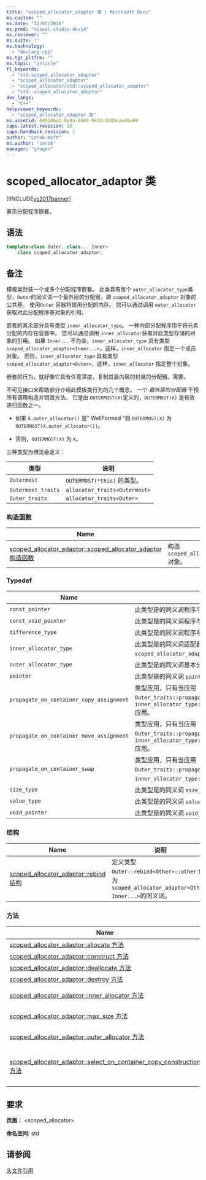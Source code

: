 ```yaml
---
title: "scoped_allocator_adaptor 类 | Microsoft Docs"
ms.custom: ""
ms.date: "12/03/2016"
ms.prod: "visual-studio-dev14"
ms.reviewer: ""
ms.suite: ""
ms.technology: 
  - "devlang-cpp"
ms.tgt_pltfrm: ""
ms.topic: "article"
f1_keywords: 
  - "std.scoped_allocator_adaptor"
  - "scoped_allocator_adaptor"
  - "scoped_allocator/std::scoped_allocator_adaptor"
  - "std::scoped_allocator_adaptor"
dev_langs: 
  - "C++"
helpviewer_keywords: 
  - "scoped_allocator_adaptor 类"
ms.assetid: 0d9b06a1-9a4a-4669-9470-8805cae48e89
caps.latest.revision: 10
caps.handback.revision: 1
author: "corob-msft"
ms.author: "corob"
manager: "ghogen"
---
```

# scoped_allocator_adaptor 类
[!INCLUDE[vs2017banner](../assembler/inline/includes/vs2017banner.md)]

表示分配程序嵌套。  
  
## 语法  
  
```cpp  
template<class Outer, class... Inner>  
    class scoped_allocator_adaptor;  
```  
  
## 备注  
 模板类封装一个或多个分配程序嵌套。  此类具有每个 `outer_allocator_type`类型，`Outer`的同义词一个最外层的分配器，即 `scoped_allocator_adaptor` 对象的公共基。  使用`Outer` 容器将使用分配的内存。  您可以通过调用 `outer_allocator`获取对此分配程序基对象的引用。  
  
 嵌套的其余部分具有类型 `inner_allocator_type`。  一种内部分配程序用于将元素分配的内存在容器中。  您可以通过调用 `inner_allocator`获取对此类型存储的对象的引用。  如果 `Inner...` 不为空，`inner_allocator_type` 具有类型 `scoped_allocator_adaptor<Inner...>`，这样，`inner_allocator` 指定一个成员对象。  否则，`inner_allocator_type` 具有类型 `scoped_allocator_adaptor<Outer>`，这样，`inner_allocator` 指定整个对象。  
  
 嵌套的行为，就好像它具有任意深度，复制其最内层的封装的分配器。需要。  
  
 不可见接口来帮助部分介绍此模板类行为的几个概念。  一个 *最外层的分配器* 干预所有调用构造并销毁方法。  它是由 `OUTERMOST(X)`定义的，`OUTERMOST(X)` 是有效递归函数之一。  
  
-   如果 `X.outer_allocator()` 是" WellFormed "则 `OUTERMOST(X)` 为 `OUTERMOST(X.outer_allocator())`。  
  
-   否则，`OUTERMOST(X)` 为 `X`。  
  
 三种类型为博览会定义：  
  
|类型|说明|  
|--------|--------|  
|`Outermost`|`OUTERMOST(*this)` 的类型。|  
|`Outermost_traits`|`allocator_traits<Outermost>`|  
|`Outer_traits`|`allocator_traits<Outer>`|  
  
### 构造函数  
  
|Name|说明|  
|----------|--------|  
|[scoped\_allocator\_adaptor::scoped\_allocator\_adaptor 构造函数](../Topic/scoped_allocator_adaptor::scoped_allocator_adaptor%20Constructor.md)|构造 `scoped_allocator_adaptor` 对象。|  
  
### Typedef  
  
|Name|说明|  
|----------|--------|  
|`const_pointer`|此类型是的同义词程序与分配 `Outer``const_pointer`。|  
|`const_void_pointer`|此类型是的同义词程序与分配 `Outer``const_void_pointer`。|  
|`difference_type`|此类型是的同义词程序与分配 `Outer``difference_type`。|  
|`inner_allocator_type`|此类型是的同义词适配器嵌套的 `scoped_allocator_adaptor<Inner...>`的类型。|  
|`outer_allocator_type`|此类型是的同义词基本分配程序 `Outer`的类型。|  
|`pointer`|此类型是的同义词 `pointer` 与分配程序 `Outer`。|  
|`propagate_on_container_copy_assignment`|类型应用，只有当应用 `Outer_traits::propagate_on_container_copy_assignment` 或 `inner_allocator_type::propagate_on_container_copy_assignment` 应用。|  
|`propagate_on_container_move_assignment`|类型应用，只有当应用 `Outer_traits::propagate_on_container_move_assignment` 或 `inner_allocator_type::propagate_on_container_move_assignment` 应用。|  
|`propagate_on_container_swap`|类型应用，只有当应用 `Outer_traits::propagate_on_container_swap` 或 `inner_allocator_type::propagate_on_container_swap` 应用。|  
|`size_type`|此类型是的同义词 `size_type` 与分配程序 `Outer`。|  
|`value_type`|此类型是的同义词 `value_type` 与分配程序 `Outer`。|  
|`void_pointer`|此类型是的同义词 `void_pointer` 与分配程序 `Outer`。|  
  
### 结构  
  
|Name|说明|  
|----------|--------|  
|[scoped\_allocator\_adaptor::rebind 结构](../Topic/scoped_allocator_adaptor::rebind%20Struct.md)|定义类型 `Outer::rebind<Other>::other` 作为 `scoped_allocator_adaptor<Other, Inner...>`的同义词。|  
  
### 方法  
  
|Name|说明|  
|----------|--------|  
|[scoped\_allocator\_adaptor::allocate 方法](../Topic/scoped_allocator_adaptor::allocate%20Method.md)|使用 `Outer` 分配程序，分配内存。|  
|[scoped\_allocator\_adaptor::construct 方法](../Topic/scoped_allocator_adaptor::construct%20Method.md)|构造对象。|  
|[scoped\_allocator\_adaptor::deallocate 方法](../Topic/scoped_allocator_adaptor::deallocate%20Method.md)|使用 extern 分配器，释放对象。|  
|[scoped\_allocator\_adaptor::destroy 方法](../Topic/scoped_allocator_adaptor::destroy%20Method.md)|销毁一指定的对象。|  
|[scoped\_allocator\_adaptor::inner\_allocator 方法](../Topic/scoped_allocator_adaptor::inner_allocator%20Method.md)|检索对 `inner_allocator_type`类型的对象的引用。|  
|[scoped\_allocator\_adaptor::max\_size 方法](../Topic/scoped_allocator_adaptor::max_size%20Method.md)|确定可由分配外部程序分配的对象的最大数量。|  
|[scoped\_allocator\_adaptor::outer\_allocator 方法](../Topic/scoped_allocator_adaptor::outer_allocator%20Method.md)|检索对 `outer_allocator_type`类型的对象的引用。|  
|[scoped\_allocator\_adaptor::select\_on\_container\_copy\_construction 方法](../Topic/scoped_allocator_adaptor::select_on_container_copy_construction%20Method.md)|创建带有调用的初始化每个存储的分配器对象的新的 `scoped_allocator_adaptor` 对象对应的每个分配程序的 `select_on_container_copy_construction`。|  
  
## 要求  
 **页眉：** \<scoped\_allocator\>  
  
 **命名空间:**  std  
  
## 请参阅  
 [头文件引用](../standard-library/cpp-standard-library-header-files.md)